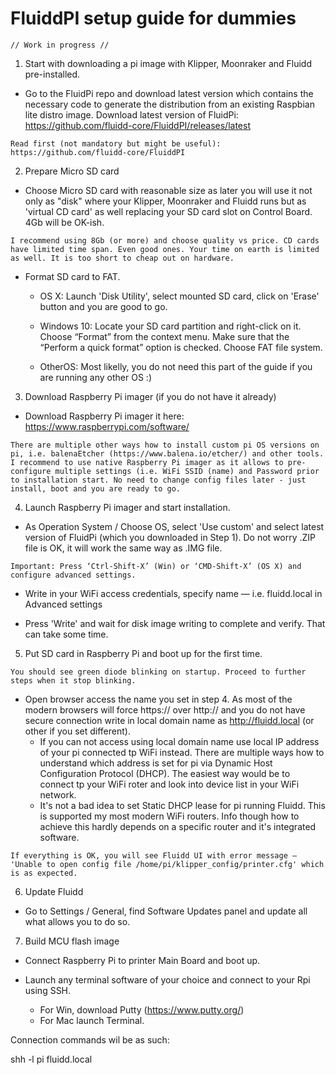 # FluiddPI setup guide for dummies

`// Work in progress //`

1. Start with downloading a pi image with Klipper, Moonraker and Fluidd pre-installed.

* Go to the FluidPi repo and download latest version which contains the necessary code to generate the distribution from an existing Raspbian lite distro image.
Download latest version of FluidPi: https://github.com/fluidd-core/FluiddPI/releases/latest

`Read first (not mandatory but might be useful): https://github.com/fluidd-core/FluiddPI`

2. Prepare Micro SD card

* Choose Micro SD card with reasonable size as later you will use it not only as "disk" where your Klipper, Moonraker and Fluidd runs but as 'virtual CD card' as well replacing your SD card slot on Control Board. 4Gb will be OK-ish.

`I recommend using 8Gb (or more) and choose quality vs price. CD cards have limited time span. Even good ones. Your time on earth is limited as well. It is too short to cheap out on hardware.`

* Format SD card to FAT.

  * OS X: Launch 'Disk Utility', select mounted SD card, click on 'Erase' button and you are good to go.

  * Windows 10: Locate your SD card partition and right-click on it. Choose “Format” from the context menu. Make sure that the “Perform a quick format” option is checked. Choose FAT file system.

  * OtherOS: Most likelly, you do not need this part of the guide if you are running any other OS :)

3. Download Raspberry Pi imager (if you do not have it already)

* Download Raspberry Pi imager it here: https://www.raspberrypi.com/software/

`There are multiple other ways how to install custom pi OS versions on pi, i.e. balenaEtcher (https://www.balena.io/etcher/) and other tools. I recommend to use native Raspberry Pi imager as it allows to pre-configure multiple settings (i.e. WiFi SSID (name) and Password prior to installation start. No need to change config files later - just install, boot and you are ready to go.`

4. Launch Raspberry Pi imager and start installation.

* As Operation System / Choose OS, select 'Use custom' and select latest version of FluidPi (which you downloaded in Step 1). Do not worry .ZIP file is OK, it will work the same way as .IMG file.

`Important: Press ‘Ctrl-Shift-X’ (Win) or ‘CMD-Shift-X’ (OS X) and configure advanced settings.`

* Write in your WiFi access credentials, specify name — i.e. fluidd.local in Advanced settings

* Press 'Write' and wait for disk image writing to complete and verify. That can take some time.

5. Put SD card in Raspberry Pi and boot up for the first time.

`You should see green diode blinking on startup. Proceed to further steps when it stop blinking.`

* Open browser access the name you set in step 4. As most of the modern browsers will force https:// over http:// and you do not have secure connection write in local domain name as http://fluidd.local (or other if you set different).
  * If you can not access using local domain name use local IP address of your pi connected tp WiFi instead. There are multiple ways how to understand which address is set for pi via Dynamic Host Configuration Protocol (DHCP). The easiest way would be to connect tp your WiFi roter and look into device list in your WiFi network.
  * It's not a bad idea to set Static DHCP lease for pi running Fluidd. This is supported my most modern WiFi routers. Info though how to achieve this hardly depends on a specific router and it's integrated software. 

`If everything is OK, you will see Fluidd UI with error message — 'Unable to open config file /home/pi/klipper_config/printer.cfg' which is as expected.`

6. Update Fluidd

* Go to Settings / General, find Software Updates panel and update all what allows you to do so.

7. Build MCU flash image

* Connect Raspberry Pi to printer Main Board and boot up.

* Launch any terminal software of your choice and connect to your Rpi using SSH.
  * For Win, download Putty (https://www.putty.org/)
  * For Mac launch Terminal.

Connection commands wil be as such:

shh -l pi fluidd.local


